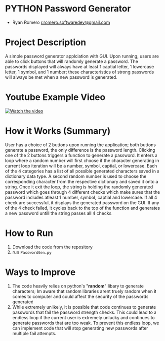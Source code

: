 # PYTHON Password Generator
- Ryan Romero         r.romero.softwaredev@gmail.com

# Project Description
A simple password generator applciation with GUI. Upon running, users are able to click buttons that will randomly generate a password. The passwords displayed will always have at least 1 captial letter, 1 lowercase letter, 1 symbol, and 1 number; these characteristics of strong passwords will always be met when a new password is generated.

# Youtube Example Video
[![Watch the video](https://img.youtube.com/vi/6uKrE175ETg/maxresdefault.jpg)](https://youtu.be/6uKrE175ETg)

# How it Works (Summary)
User has a choice of 2 buttons upon running the application; both buttons generate a password, the only difference is the password length. Clicking one of the 2 buttons triggers a function to generate a password. It enters a loop where a random number will first choose if the character generating in current loop iteration will be a number, symbol, captial, or lowercase. Each of the 4 categories has a list of all possible generated characters saved in a dictionary data type. A second random number is used to choose the corresponding character from the respective dictionary and saved it onto a string. Once it exit the loop, the string is holding the randomly generated password which goes through 4 different checks which make sures that the password includes atleast 1 number, symbol, captial and lowercase. If all 4 check are successful, it displays the generated password on the GUI. If any of the 4 check failed, it cycles back to the top of the function and generates a new password untill the string passes all 4 checks.

# How to Run
1. Download the code from the repository
2. run ```PasswordGen.py```

# Ways to Improve
1. The code heavily relies on python's "**random**" libary to generate characters; Im aware that random libraries arent truely random when it comes to computer and could affect the security of the passwords generated
2. While extremely unlikely, it is possible that code continues to generate passwords that fail the password strength checks. This could lead to a endless loop if the current user is extremely unlucky and continues to generate passwords that are too weak. To prevent this endless loop, we can implement code that will stop generating new passwords after multiple fail attempts.
